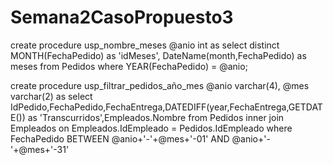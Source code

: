 # Semana2CasoPropuesto3
create procedure usp_nombre_meses @anio int
as
select distinct MONTH(FechaPedido) as 'idMeses', DateName(month,FechaPedido) as meses from Pedidos
where YEAR(FechaPedido) = @anio;


create procedure usp_filtrar_pedidos_año_mes
@anio varchar(4),
@mes varchar(2)
as
select IdPedido,FechaPedido,FechaEntrega,DATEDIFF(year,FechaEntrega,GETDATE()) as 'Transcurridos',Empleados.Nombre from Pedidos
inner join Empleados on Empleados.IdEmpleado = Pedidos.IdEmpleado
where FechaPedido BETWEEN @anio+'-'+@mes+'-01' AND  @anio+'-'+@mes+'-31'
